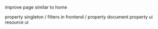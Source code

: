 improve page similar to home

property singleton / filters in frontend / property document
property ui
resource ui
